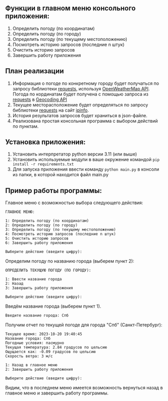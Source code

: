 ## Функции в главном меню консольного приложения:
1. Определить погоду (по координатам)
2. Определить погоду (по городу)
3. Определить погоду (по текущему местоположению)
4. Посмотреть историю запросов (последние n штук)
5. Очистить историю запросов
6. Завершить работу приложения

## План реализации
1) Информация о погоде по конкретному городу будет получаться по запросу библиотеки [requests](https://requests.readthedocs.io/en/latest/user/quickstart/), используя [OpenWeatherMap API](https://openweathermap.org/current). Погода по кординатам будет получена с помощью запроса из [requests](https://requests.readthedocs.io/en/latest/user/quickstart/) в [Geocoding API](https://openweathermap.org/api/geocoding-api)
2) Текущее месторасположение будет определяться по запросу библиотеки [requests](https://requests.readthedocs.io/en/latest/user/quickstart/) на сайт [ipinfo](https://ipinfo.io/).
3) История результатов запросов будет храниться в json-файле. 
4) Реализована простая консольная программа с выбором действий по пунктам.

## Установка приложения:
1. Установить интерпретатор python версии 3.11 (или выше)
2. Установить используемые модули в ваше окружение командой `pip install -r requirements.txt`
3. Для запуска приложения ввести команду `python main.py` в консоли из папки, в которой находится файл main.py

## Пример работы программы:
Главное меню с возможностью выбора следующего действия:
```
ГЛАВНОЕ МЕНЮ:

1: Определить погоду (по координатам)
2: Определить погоду (по городу)
3: Определить погоду (по текущему местоположению)
4: Посмотреть историю запросов (последние n штук)
5: Очистить историю запросов
6: Завершить работу приложения

Выберите действие (введите цифру):
```
Определим погоду по названию города (выберем пункт 2):
```
ОПРЕДЕЛИТЬ ТЕКУЩУЮ ПОГОДУ (ПО ГОРОДУ):

1: Ввести название города             
2: Назад                              
3: Завершить работу приложения        
   
Выберите действие (введите цифру):
```
Введём название города (выберем пункт 1).
```
Введите название города: Спб
```
Получим отчет по текущей погоде для города "Спб" (Санкт-Петербург):
```
Текущее время: 2023-10-20 19:40:45  
Название города: Спб                         
Погодные условия: пасмурно                   
Текущая температура: 2.84 градусов по цельсию
Ощущается как: -0.09 градусов по цельсию     
Скорость ветра: 3 м/с                        
         
1: Назад в главное меню                      
2: Завершить работу приложения               
 
Выберите действие (введите цифру):
```
Видим, что в последнем меню имеется возможность вернуться назад в главное меню и завершить работу программы.